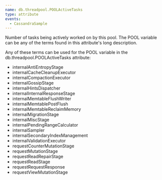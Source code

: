 ```yaml
---
name: db.threadpool.POOLActiveTasks
type: attribute
events:
  - CassandraSample
---
```


Number of tasks being actively worked on by this pool. The POOL variable can be any of the terms found in this attribute's long description.

Any of these terms can be used for the POOL variable in the db.threadpool.POOLActiveTasks attribute:

*   internalAntiEntropyStage
*   internalCacheCleanupExecutor
*   internalCompactionExecutor
*   internalGossipStage
*   internalHintsDispatcher
*   internalInternalResponseStage
*   internalMemtableFlushWriter
*   internalMemtablePostFlush
*   internalMemtableReclaimMemory
*   internalMigrationStage
*   internalMiscStage
*   internalPendingRangeCalculator
*   internalSampler
*   internalSecondaryIndexManagement
*   internalValidationExecutor
*   requestCounterMutationStage
*   requestMutationStage
*   requestReadRepairStage
*   requestReadStage
*   requestRequestResponse
*   requestViewMutationStage